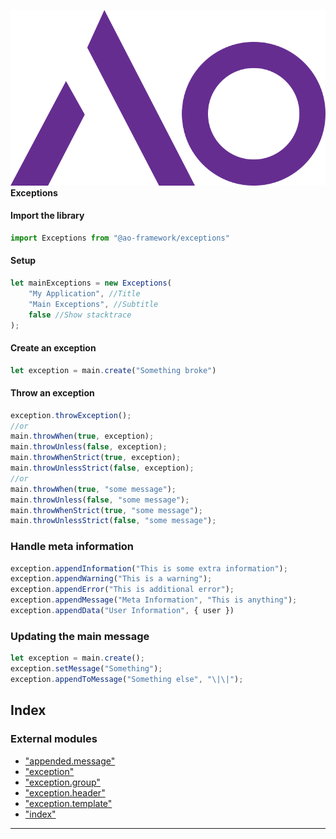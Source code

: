 
![](./assets/ao.logo.svg)  
**Exceptions**

#### Import the library

```ts
import Exceptions from "@ao-framework/exceptions"
```

#### Setup

```ts
let mainExceptions = new Exceptions(
    "My Application", //Title
    "Main Exceptions", //Subtitle
    false //Show stacktrace
);
```

#### Create an exception

```ts
let exception = main.create("Something broke")
```

#### Throw an exception

```ts
exception.throwException();
//or
main.throwWhen(true, exception);
main.throwUnless(false, exception);
main.throwWhenStrict(true, exception);
main.throwUnlessStrict(false, exception);
//or
main.throwWhen(true, "some message");
main.throwUnless(false, "some message");
main.throwWhenStrict(true, "some message");
main.throwUnlessStrict(false, "some message");
```

### Handle meta information

```ts
exception.appendInformation("This is some extra information");
exception.appendWarning("This is a warning");
exception.appendError("This is additional error");
exception.appendMessage("Meta Information", "This is anything");
exception.appendData("User Information", { user })
```

### Updating the main message

```ts
let exception = main.create();
exception.setMessage("Something");
exception.appendToMessage("Something else", "\|\|");
```

## Index

### External modules

* ["appended.message"](modules/_appended_message_.md)
* ["exception"](modules/_exception_.md)
* ["exception.group"](modules/_exception_group_.md)
* ["exception.header"](modules/_exception_header_.md)
* ["exception.template"](modules/_exception_template_.md)
* ["index"](modules/_index_.md)

---


